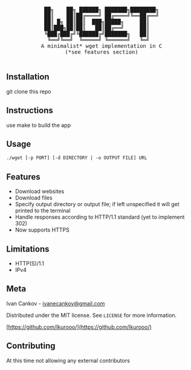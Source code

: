 <div align="center">
<pre>
██╗    ██╗ ██████╗ ███████╗████████╗
██║    ██║██╔════╝ ██╔════╝╚══██╔══╝
██║ █╗ ██║██║  ███╗█████╗     ██║   
██║███╗██║██║   ██║██╔══╝     ██║   
╚███╔███╔╝╚██████╔╝███████╗   ██║   
 ╚══╝╚══╝  ╚═════╝ ╚══════╝   ╚═╝   
A minimalist* wget implementation in C
(*see features section)

</pre>
</div>

## Installation

git clone this repo

## Instructions

use make to build the app

## Usage

```sh
./wget [-p PORT] [-d DIRECTORY | -o OUTPUT FILE] URL
```

## Features
- Download websites
- Download files
- Specify output directory or output file; if left unspecified it will get printed to the terminal
- Handle responses according to HTTP/1.1 standard (yet to implement 302)
- Now supports HTTPS

## Limitations
- HTTP(S)/1.1
- IPv4

## Meta
Ivan Cankov - ivanecankov@gmail.com

Distributed under the MIT license. See `LICENSE` for more information.

[https://github.com/Ikurooo/](https://github.com/Ikurooo/)

## Contributing
At this time not allowing any external contributors
